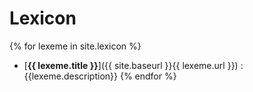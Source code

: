 # Lexicon

{% for lexeme in site.lexicon %}
* [__{{ lexeme.title }}__]({{ site.baseurl }}{{ lexeme.url }}) : {{lexeme.description}}
{% endfor %}